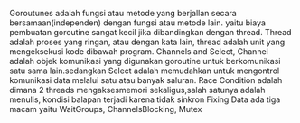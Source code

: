 Goroutunes adalah fungsi atau metode yang berjallan secara bersamaan(independen) dengan fungsi atau metode lain. yaitu biaya pembuatan goroutine sangat kecil jika dibandingkan dengan thread. Thread adalah proses yang ringan, atau dengan kata lain, thread adalah unit yang mengeksekusi kode dibawah program.
Channels and Select, Channel adalah objek komunikasi yang digunakan goroutine untuk berkomunikasi satu sama lain.sedangkan Select adalah memudahkan untuk mengontrol komunikasi data melalui satu atau banyak saluran.
Race Condition adalah dimana 2 threads mengaksesmemori sekaligus,salah satunya adalah menulis, kondisi balapan terjadi karena tidak sinkron
Fixing Data ada tiga macam yaitu WaitGroups, ChannelsBlocking, Mutex